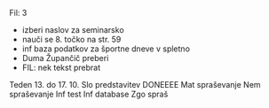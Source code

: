 Fil: 3 
- izberi naslov za seminarsko
- nauči se 8. točko na str. 59
- inf baza podatkov za športne dneve v spletno
- Duma Župančič preberi
- FIL: nek tekst prebrat


Teden 13. do 17. 10.
Slo predstavitev        DONEEEE
Mat spraševanje
Nem spraševanje
Inf test
Inf database
Zgo spraš